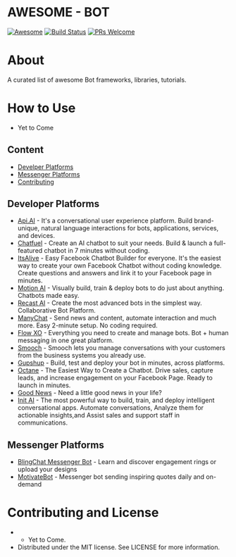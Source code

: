 # AWESOME - BOT

[![Awesome](https://cdn.rawgit.com/sindresorhus/awesome/d7305f38d29fed78fa85652e3a63e154dd8e8829/media/badge.svg)](https://github.com/sindresorhus/awesome)
[![Build Status](https://api.travis-ci.org/vsouza/awesome-ios.svg?branch=master)](https://travis-ci.org/vsouza/awesome-ios)
[![PRs Welcome](https://img.shields.io/badge/PRs-welcome-brightgreen.svg)](http://makeapullrequest.com)

# About
A curated list of awesome Bot frameworks, libraries, tutorials.

# How to Use
- Yet to Come

## Content
- [Develper Platforms](#libraries-and-frameworks)
- [Messenger Platforms](#messenger-platforms)
- [Contributing](#contributing-and-license)

## Developer Platforms
* [Api.AI](http://api.ai/) - It's a conversational user experience platform. Build brand-unique, natural language interactions for bots, applications, services, and devices.
* [Chatfuel](http://chatfuel.com/) - Create an AI chatbot to suit your needs. Build & launch a full-featured chatbot in 7 minutes without coding.
* [ItsAlive](http://itsalive.io/) - Easy Facebook Chatbot Builder for everyone. It's the easiest way to create your own Facebook Chatbot without coding knowledge. Create questions and answers and link it to your Facebook page in minutes.
* [Motion AI](http://www.motion.ai/) - Visually build, train & deploy bots to do just about anything. Chatbots made easy.
* [Recast AI](http://recast.ai/) - Create the most advanced bots in the simplest way. Collaborative Bot Platform.
* [ManyChat](http://manychat.com/) - Send news and content, automate interaction and much more. Easy 2-minute setup. No coding required.
* [Flow XO](http://flowxo.com/) - Everything you need to create and manage bots. Bot + human messaging in one great platform.
* [Smooch](http://smooch.io/) - Smooch lets you manage conversations with your customers from the business systems you already use.
* [Gupshup](http://www.gupshup.io/developer/home) - Build, test and deploy your bot in minutes, across platforms.
* [Octane](http://octaneai.com/) - The Easiest Way to Create a Chatbot. Drive sales, capture leads, and increase engagement on your Facebook Page. Ready to launch in minutes.
* [Good News](http://goodnewsbot.herokuapp.com) - Need a little good news in your life?
* [Init AI](http://www.init.ai/) - The most powerful way to build, train, and deploy intelligent conversational apps. Automate conversations, Analyze them for actionable insights,and Assist sales and support staff in communications.


## Messenger Platforms
* [BlingChat Messenger Bot](https://www.messenger.com/t/blingbot/) - Learn and discover engagement rings or upload your designs
* [MotivateBot](https://www.messenger.com/t/MotivateBot/) - Messenger bot sending inspiring quotes daily and on-demand


# Contributing and License
 * - Yet to Come.
 * Distributed under the MIT license. See LICENSE for more information.
